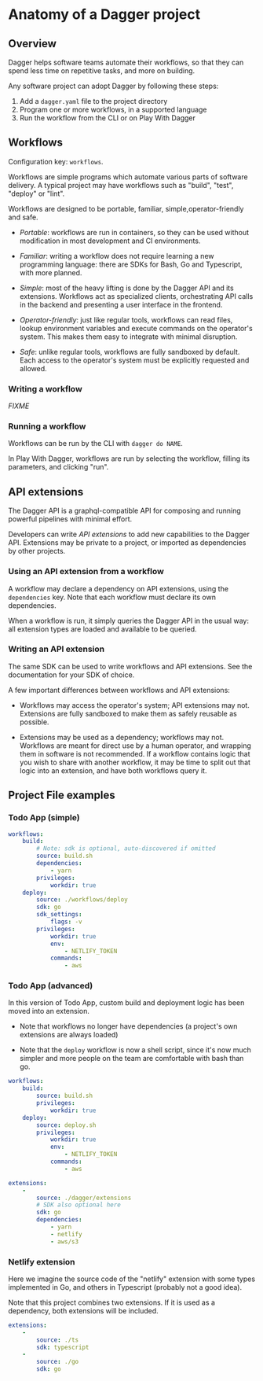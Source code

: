 # Anatomy of a Dagger project

## Overview

Dagger helps software teams automate their workflows, so that they can spend less time on repetitive tasks, and more on building.

Any software project can adopt Dagger by following these steps:

1. Add a `dagger.yaml` file to the project directory
2. Program one or more workflows, in a supported language
3. Run the workflow from the CLI or on Play With Dagger


## Workflows

Configuration key: `workflows`.

Workflows are simple programs which automate various parts of software delivery. A typical project may have workflows such as "build", "test", "deploy" or "lint".

Workflows are designed to be portable, familiar, simple,operator-friendly and safe.

* *Portable*: workflows are run in containers, so they can be used without modification in most development and CI environments.

* *Familiar*: writing a workflow does not require learning a new programming language: there are SDKs for Bash, Go and Typescript, with more planned.

* *Simple*: most of the heavy lifting is done by the Dagger API and its extensions. Workflows act as  specialized clients, orchestrating API calls in the backend and presenting a user interface in the frontend.

* *Operator-friendly*: just like regular tools, workflows can read files, lookup environment variables and execute commands on the operator's system. This makes them easy to integrate with minimal disruption.

* *Safe*: unlike regular tools, workflows are fully sandboxed by default. Each access to the operator's system must be explicitly requested and allowed.

### Writing a workflow

*FIXME*

### Running a workflow

Workflows can be run by the CLI with `dagger do NAME`.

In Play With Dagger, workflows are run by selecting the workflow, filling its parameters, and clicking "run".


## API extensions

The Dagger API is a graphql-compatible API for composing and running powerful pipelines with minimal effort.

Developers can write *API extensions* to add new capabilities to the Dagger API. Extensions may be private to a project, or imported as dependencies by other projects.

### Using an API extension from a workflow

A workflow may declare a dependency on API extensions, using the `dependencies` key. Note that each workflow must declare its own dependencies.

When a workflow is run, it simply queries the Dagger API in the usual way: all extension types are loaded and available to be queried.

### Writing an API extension

The same SDK can be used to write workflows and API extensions. See the documentation for your SDK of choice.

A few important differences between workflows and API extensions:

* Workflows may access the operator's system; API extensions may not. Extensions are fully sandboxed to make them as safely reusable as possible.

* Extensions may be used as a dependency; workflows may not. Workflows are meant for direct use by a human operator, and wrapping them in software is not recommended. If a workflow contains logic that you wish to share with another workflow, it may be time to split out that logic into an extension, and have both workflows query it.

## Project File examples

### Todo App (simple)

```yaml
workflows:
	build: 
		# Note: sdk is optional, auto-discovered if omitted
		source: build.sh
		dependencies:
			- yarn
		privileges:
			workdir: true
	deploy:
		source: ./workflows/deploy
		sdk: go
		sdk_settings:
			flags: -v
		privileges:
			workdir: true
			env:
				- NETLIFY_TOKEN
			commands:
				- aws
```

### Todo App (advanced)

In this version of Todo App, custom build and deployment logic has been moved into an extension.

* Note that workflows no longer have dependencies (a project's own extensions are always loaded)

* Note that the `deploy` workflow is now a shell script, since it's now much simpler and more people on the team are comfortable with bash than go.

```yaml
workflows:
	build: 
		source: build.sh
		privileges:
			workdir: true
	deploy:
		source: deploy.sh
		privileges:
			workdir: true
			env:
				- NETLIFY_TOKEN
			commands:
				- aws

extensions:
	-
		source: ./dagger/extensions
		# SDK also optional here
		sdk: go
		dependencies:
			- yarn
			- netlify
			- aws/s3
```

### Netlify extension

Here we imagine the source code of the "netlify" extension with some types implemented in Go, and others in Typescript (probably not a good idea).

Note that this project combines two extensions. If it is used as a dependency, both extensions will be included. 

```yaml
extensions:
	-
		source: ./ts
		sdk: typescript
	-
		source: ./go
		sdk: go
```
